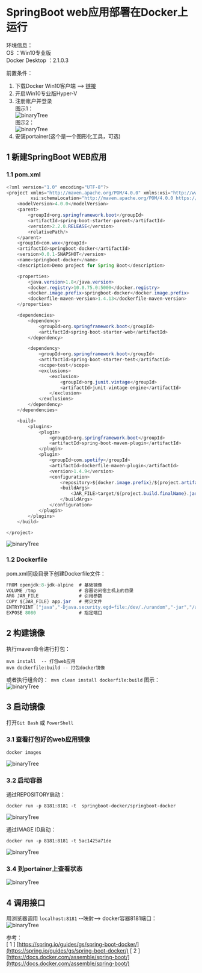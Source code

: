 # SpringBoot web应用部署在Docker上运行
环境信息：   
OS ：Win10专业版   
Docker Desktop ：2.1.0.3   

前置条件：
1. 下载Docker Win10客户端 --> [链接](https://hub.docker.com/?overlay=onboarding)     
2. 开启Win10专业版Hyper-V   
3. 注册账户并登录   
图示1：   
![binaryTree](../../images/docker/dockerDesktop1.PNG "binaryTree")   
图示2：     
![binaryTree](../../images/docker/dockerDesktop2.PNG "binaryTree")
4. 安装portainer(这个是一个图形化工具，可选)   

## 1 新建SpringBoot WEB应用
### 1.1 pom.xml

``` java
<?xml version="1.0" encoding="UTF-8"?>
<project xmlns="http://maven.apache.org/POM/4.0.0" xmlns:xsi="http://www.w3.org/2001/XMLSchema-instance"
         xsi:schemaLocation="http://maven.apache.org/POM/4.0.0 https://maven.apache.org/xsd/maven-4.0.0.xsd">
    <modelVersion>4.0.0</modelVersion>
    <parent>
        <groupId>org.springframework.boot</groupId>
        <artifactId>spring-boot-starter-parent</artifactId>
        <version>2.2.0.RELEASE</version>
        <relativePath/>
    </parent>
    <groupId>com.wxx</groupId>
    <artifactId>springboot-docker</artifactId>
    <version>0.0.1-SNAPSHOT</version>
    <name>springboot-docker</name>
    <description>Demo project for Spring Boot</description>

    <properties>
        <java.version>1.8</java.version>
        <docker.registry>10.0.75.0:5000</docker.registry>
        <docker.image.prefix>springboot-docker</docker.image.prefix>
        <dockerfile-maven-version>1.4.13</dockerfile-maven-version>
    </properties>

    <dependencies>
        <dependency>
            <groupId>org.springframework.boot</groupId>
            <artifactId>spring-boot-starter-web</artifactId>
        </dependency>

        <dependency>
            <groupId>org.springframework.boot</groupId>
            <artifactId>spring-boot-starter-test</artifactId>
            <scope>test</scope>
            <exclusions>
                <exclusion>
                    <groupId>org.junit.vintage</groupId>
                    <artifactId>junit-vintage-engine</artifactId>
                </exclusion>
            </exclusions>
        </dependency>
    </dependencies>

    <build>
        <plugins>
            <plugin>
                <groupId>org.springframework.boot</groupId>
                <artifactId>spring-boot-maven-plugin</artifactId>
            </plugin>
            <plugin>
                <groupId>com.spotify</groupId>
                <artifactId>dockerfile-maven-plugin</artifactId>
                <version>1.4.9</version>
                <configuration>
                    <repository>${docker.image.prefix}/${project.artifactId}</repository>
                    <buildArgs>
                        <JAR_FILE>target/${project.build.finalName}.jar</JAR_FILE>
                    </buildArgs>
                </configuration>
            </plugin>
        </plugins>
    </build>

</project>

```

![binaryTree](../../images/springBoot-docker.PNG "binaryTree")    


### 1.2 Dockerfile
pom.xml同级目录下创建Dockerfile文件：

``` java 
FROM openjdk:8-jdk-alpine  # 基础镜像
VOLUME /tmp                # 容器访问宿主机上的目录
ARG JAR_FILE               # 引用参数
COPY ${JAR_FILE} app.jar   # 拷贝文件
ENTRYPOINT ["java","-Djava.security.egd=file:/dev/./urandom","-jar","/app.jar"] # 容器启动后启动应用
EXPOSE 8080                # 指定端口
```

## 2 构建镜像

执行maven命令进行打包：   
``` shell
mvn install  -- 打包web应用   
mvn dockerfile:build -- 打包docker镜像 
```   
  
或者执行组合的：` mvn clean install dockerfile:build` 图示：   
![binaryTree](../../images/springBoot-docker-package.PNG "binaryTree")    


## 3 启动镜像
打开`Git Bash` 或 `PowerShell`     
### 3.1 查看打包好的web应用镜像   

``` shell
docker images 
```
![binaryTree](../../images/springBoot-docker-image.PNG "binaryTree")    
### 3.2 启动容器
通过REPOSITORY启动：   

``` shell
docker run -p 8181:8181 -t  springboot-docker/springboot-docker 
```
![binaryTree](../../images/springBoot-docker-image-start.PNG "binaryTree")    

通过IMAGE ID启动：   

``` shell
docker run -p 8181:8181 -t 5ac1425a71de  
```

![binaryTree](../../images/springBoot-docker-image-start2.PNG "binaryTree")    


### 3.4 到portainer上查看状态   
![binaryTree](../../images/springBoot-docker-image-start1.PNG "binaryTree")    

## 4 调用接口   
用浏览器调用 `localhost:8181` --映射--> docker容器8181端口：   
![binaryTree](../../images/springBoot-docker-api.PNG "binaryTree")    


参考：   
[ 1 ] [https://spring.io/guides/gs/spring-boot-docker/](https://spring.io/guides/gs/spring-boot-docker/)
[ 2 ] [https://docs.docker.com/assemble/spring-boot/](https://docs.docker.com/assemble/spring-boot/)
